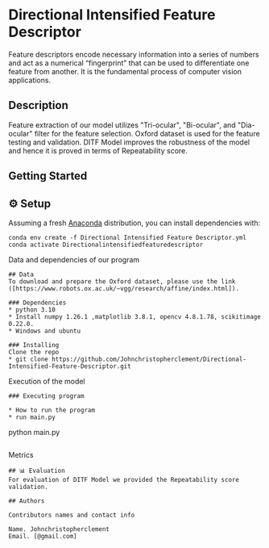 # Directional Intensified Feature Descriptor

Feature descriptors encode necessary information into a series of numbers and act as a  numerical “fingerprint” that can be used to differentiate one feature from another. It is the fundamental process of computer vision applications.

## Description

Feature extraction of our model utilizes "Tri-ocular", "Bi-ocular", and "Dia-ocular" filter for the feature selection. Oxford dataset is used for the feature testing and validation. DITF Model improves the robustness of the model and hence it is proved in terms of Repeatability score.

## Getting Started
## ⚙️ Setup
Assuming a fresh [Anaconda](https://www.anaconda.com/download/) distribution, you can install dependencies with:

```shell
conda env create -f Directional Intensified Feature Descriptor.yml
conda activate Directionalintensifiedfeaturedescriptor
```
Data and dependencies of our program
```
## Data
To download and prepare the Oxford dataset, please use the link ([https://www.robots.ox.ac.uk/~vgg/research/affine/index.html]).

### Dependencies
* python 3.10
* Install numpy 1.26.1 ,matplotlib 3.8.1, opencv 4.8.1.78, scikitimage 0.22.0.
* Windows and ubuntu

### Installing
Clone the repo
* git clone https://github.com/Johnchristopherclement/Directional-Intensified-Feature-Descriptor.git

```
Execution of the model
```
### Executing program

* How to run the program
* run main.py

```
python main.py
```
```
Metrics
```
## 📊 Evaluation
For evaluation of DITF Model we provided the Repeatability score validation.

## Authors

Contributors names and contact info

Name. Johnchristopherclement
Email. [@gmail.com]


